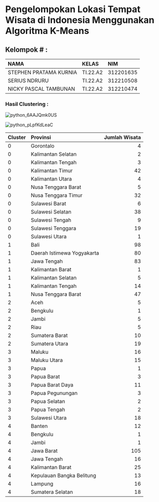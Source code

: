 
# Pengelompokan Lokasi Tempat Wisata di Indonesia Menggunakan Algoritma K-Means







## Kelompok # :


| NAMA  | KELAS     | NIM                |
| :-------- | :------- | :------------------------- |
| STEPHEN PRATAMA KURNIA| TI.22.A2 | 312201635 |
| SERIUS NDRURU| TI.22.A2 | 312210508  |
| NICKY PASCAL TAMBUNAN | TI.22.A2 | 312210474  |

### Hasil Clustering :
![python_6AAJQmk0US](https://github.com/user-attachments/assets/1775b792-5e6e-43cb-ae1f-95c06c09cfc6)

![python_pLpfKdLeaC](https://github.com/user-attachments/assets/2e76a611-94bf-485e-a1d9-4573f4366eae)


| Cluster | Provinsi                        | Jumlah Wisata |
| :------ | :------------------------------ | -------------:|
| 0       | Gorontalo                       | 4             |
| 0       | Kalimantan Selatan              | 2             |
| 0       | Kalimantan Tengah               | 3             |
| 0       | Kalimantan Timur                | 42            |
| 0       | Kalimantan Utara                | 4             |
| 0       | Nusa Tenggara Barat             | 5             |
| 0       | Nusa Tenggara Timur             | 32            |
| 0       | Sulawesi Barat                  | 6             |
| 0       | Sulawesi Selatan                | 38            |
| 0       | Sulawesi Tengah                 | 9             |
| 0       | Sulawesi Tenggara               | 19            |
| 0       | Sulawesi Utara                  | 1             |
| 1       | Bali                            | 98            |
| 1       | Daerah Istimewa Yogyakarta      | 80            |
| 1       | Jawa Tengah                     | 83            |
| 1       | Kalimantan Barat                | 1             |
| 1       | Kalimantan Selatan              | 5             |
| 1       | Kalimantan Tengah               | 14            |
| 1       | Nusa Tenggara Barat             | 47            |
| 2       | Aceh                            | 5             |
| 2       | Bengkulu                        | 1             |
| 2       | Jambi                           | 5             |
| 2       | Riau                            | 5             |
| 2       | Sumatera Barat                  | 10            |
| 2       | Sumatera Utara                  | 19            |
| 3       | Maluku                          | 16            |
| 3       | Maluku Utara                    | 15            |
| 3       | Papua                           | 1             |
| 3       | Papua Barat                     | 3             |
| 3       | Papua Barat Daya                | 11            |
| 3       | Papua Pegunungan                | 3             |
| 3       | Papua Selatan                   | 2             |
| 3       | Papua Tengah                    | 2             |
| 3       | Sulawesi Utara                  | 18            |
| 4       | Banten                          | 12            |
| 4       | Bengkulu                        | 1             |
| 4       | Jambi                           | 1             |
| 4       | Jawa Barat                      | 105           |
| 4       | Jawa Tengah                     | 16            |
| 4       | Kalimantan Barat                | 25            |
| 4       | Kepulauan Bangka Belitung       | 13            |
| 4       | Lampung                         | 16            |
| 4       | Sumatera Selatan                | 18            |

